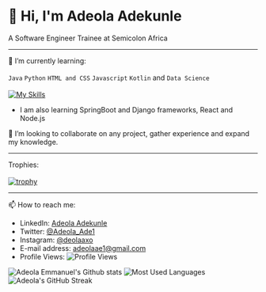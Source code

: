 # 👋 Hi, I'm Adeola Adekunle
A Software Engineer Trainee at Semicolon Africa 
__________________________________________________________________________________________________________________________________________________________

🌱 I’m currently learning:\
\
`Java` `Python` `HTML and CSS` `Javascript` `Kotlin` and `Data Science`\
\
[![My Skills](https://skillicons.dev/icons?i=java,python,html,css,js,postman,react,mysql)](https://skillicons.dev)


- I am also learning SpringBoot and Django frameworks, React and Node.js
 
 💞️ I’m looking to collaborate on any project, gather experience and expand my knowledge.
 
 ----------------------------------------------------------------------------------------------------------------------------------------------------------
 Trophies:\
 \
 [![trophy](https://github-profile-trophy.vercel.app/?username=RevEmmanuel&theme=nord)](https://github.com/RevEmmanuel/github-profile-trophy)
 __________________________________________________________________________________________________________________________________________________________
 📫 How to reach me:
 - LinkedIn: [Adeola Adekunle](www.linkedin.com/in/adeola-adekunle-emmanuel)
 - Twitter: [@Adeola_Ade1](https://twitter.com/Adeola_Ade1)
 - Instagram: [@deolaaxo](https://www.instagram.com/deolaaxo/)
 - E-mail address: [adeolaae1@gmail.com](adeolaae1@gmail.com)
 - Profile Views: ![Profile Views](https://komarev.com/ghpvc/?username=RevEmmanuel&color=brightgreen&style=flat-square)
 
 ![Adeola Emmanuel's Github stats](https://github-readme-stats.vercel.app/api?username=RevEmmanuel&theme=highcontrast&show_icons=true&count_private=true)
 ![Most Used Languages](https://github-readme-stats.vercel.app/api/top-langs/?username=RevEmmanuel&layout=compact)
 ![Adeola's GitHub Streak](https://github-readme-streak-stats.herokuapp.com?user=RevEmmanuel&theme=cobalt&date_format=j%20M%5B%20Y%5D&background=000000&border=7536B2&stroke=9243DD&ring=89502D&fire=FF9554&currStreakNum=D280FF&sideNums=BC52FF&currStreakLabel=64EAE2&sideLabels=48A8A2&dates=A42EE5)
 
<!---
RevEmmanuel/RevEmmanuel is a ✨ special ✨ repository because its `README.md` (this file) appears on your GitHub profile.
You can click the Preview link to take a look at your changes.
--->
